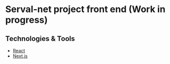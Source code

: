 # Serval-net project front end (Work in progress)

## Technologies & Tools

- [React](https://reactjs.org/)
- [Next.js](https://nextjs.org/)
